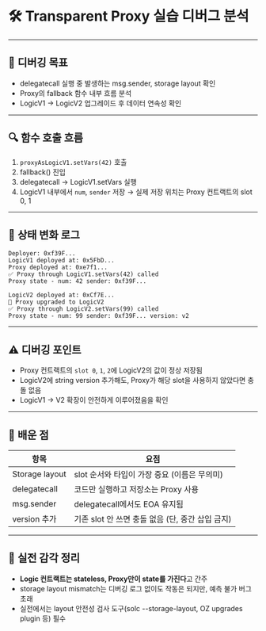 # 🛠️ Transparent Proxy 실습 디버그 분석

---

## 📌 디버깅 목표

- delegatecall 실행 중 발생하는 msg.sender, storage layout 확인
- Proxy의 fallback 함수 내부 흐름 분석
- LogicV1 → LogicV2 업그레이드 후 데이터 연속성 확인

---

## 🔍 함수 호출 흐름

1. `proxyAsLogicV1.setVars(42)` 호출
2. fallback() 진입
3. delegatecall → LogicV1.setVars 실행
4. LogicV1 내부에서 `num`, `sender` 저장
   → 실제 저장 위치는 Proxy 컨트랙트의 slot 0, 1

---

## 🧪 상태 변화 로그

```text
Deployer: 0xf39F...
LogicV1 deployed at: 0x5FbD...
Proxy deployed at: 0xe7f1...
✅ Proxy through LogicV1.setVars(42) called
Proxy state - num: 42 sender: 0xf39F...

LogicV2 deployed at: 0xCf7E...
🔁 Proxy upgraded to LogicV2
✅ Proxy through LogicV2.setVars(99) called
Proxy state - num: 99 sender: 0xf39F... version: v2
```

---

## ⚠️ 디버깅 포인트

- Proxy 컨트랙트의 `slot 0`, `1`, `2`에 LogicV2의 값이 정상 저장됨
- LogicV2에 string version 추가해도, Proxy가 해당 slot을 사용하지 않았다면 충돌 없음
- LogicV1 → V2 확장이 안전하게 이루어졌음을 확인

---

## 🧩 배운 점

| 항목           | 요점                                             |
| -------------- | ------------------------------------------------ |
| Storage layout | slot 순서와 타입이 가장 중요 (이름은 무의미)     |
| delegatecall   | 코드만 실행하고 저장소는 Proxy 사용              |
| msg.sender     | delegatecall에서도 EOA 유지됨                    |
| version 추가   | 기존 slot 안 쓰면 충돌 없음 (단, 중간 삽입 금지) |

---

## 🧠 실전 감각 정리

- **Logic 컨트랙트는 stateless, Proxy만이 state를 가진다**고 간주
- storage layout mismatch는 디버깅 로그 없이도 작동은 되지만, 예측 불가 버그 초래
- 실전에서는 layout 안전성 검사 도구(solc --storage-layout, OZ upgrades plugin 등) 필수
